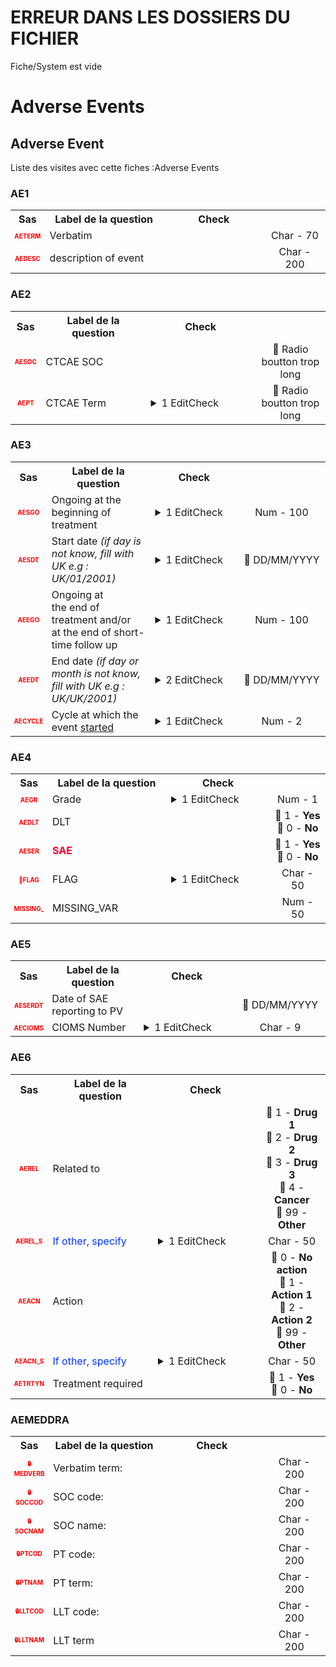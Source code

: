 # ERREUR DANS LES DOSSIERS DU FICHIER  
Fiche/System est vide
# Adverse Events 
## Adverse Event 
Liste des visites avec cette fiches :Adverse Events 

### AE1 

<table style='width:100%;'>
<tr>
<th style='width:50px; text-align:center;'><strong>Sas</strong></th>
<th style='width:600px; text-align:center;'><strong>Label de la question </strong></th>
<th style='width:300px; text-align:center;'><strong>Check</strong></th>
<th style='width:300px; text-align:center;'><strongRéponses possibles</strong></th>
</tr>
<tr>
 <tr> 
<td style='width:50px; text-align:center; color:red; font-size: 10px;'> <b> AETERM </b></td> 
 <td style='width:600px; text-align:left;'> Verbatim</td>
 <td style='width:600px; text-align:left;'>   </td>
 <td style='width:300px; text-align:center;'> Char - 70 </td> 
 </tr>
 <tr> 
<td style='width:50px; text-align:center; color:red; font-size: 10px;'> <b> AEDESC </b></td> 
 <td style='width:600px; text-align:left;'> description of event</td>
 <td style='width:600px; text-align:left;'>   </td>
 <td style='width:300px; text-align:center;'> Char - 200 </td> 
 </tr>
</table>

### AE2 

<table style='width:100%;'>
<tr>
<th style='width:50px; text-align:center;'><strong>Sas</strong></th>
<th style='width:600px; text-align:center;'><strong>Label de la question </strong></th>
<th style='width:300px; text-align:center;'><strong>Check</strong></th>
<th style='width:300px; text-align:center;'><strongRéponses possibles</strong></th>
</tr>
<tr>
 <tr> 
<td style='width:50px; text-align:center; color:red; font-size: 10px;'> <b> AESOC </b></td> 
 <td style='width:600px; text-align:left;'> CTCAE SOC</td>
 <td style='width:600px; text-align:left;'>   </td>
 <td style='width:300px; text-align:center;'> 🔘 Radio boutton trop long </td> 
 </tr>
 <tr> 
<td style='width:50px; text-align:center; color:red; font-size: 10px;'> <b> AEPT </b></td> 
 <td style='width:600px; text-align:left;'> CTCAE Term</td>
 <td style='width:600px; text-align:left;'>  <details> <summary>1 EditCheck </summary><table><tr><td> Dynamic codelist filter:[Adverse Event.*][AE2.*][AEPT]</td> </tr><tr> <td> <pre><code class='javascript'>#Action Expression 
true; 
#data Expression 
if ([Adverse Event][AE2][AESOC] == 1) '1';
else if ([Adverse Event][AE2][AESOC] == 2) '2';
else if ([Adverse Event][AE2][AESOC] == 3) '3';
else if ([Adverse Event][AE2][AESOC] == 4) '4';
else if ([Adverse Event][AE2][AESOC] == 5) '5';
else if ([Adverse Event][AE2][AESOC] == 6) '6';
else if ([Adverse Event][AE2][AESOC] == 7) '7';
else if ([Adverse Event][AE2][AESOC] == 8) '8';
else if ([Adverse Event][AE2][AESOC] == 9) '9';
else if ([Adverse Event][AE2][AESOC] == 10) '10';
else if ([Adverse Event][AE2][AESOC] == 11) '11';
else if ([Adverse Event][AE2][AESOC] == 12) '12';
else if ([Adverse Event][AE2][AESOC] == 13) '13';
else if ([Adverse Event][AE2][AESOC] == 14) '14';
else if ([Adverse Event][AE2][AESOC] == 15) '15';
else if ([Adverse Event][AE2][AESOC] == 16) '16';
else if ([Adverse Event][AE2][AESOC] == 17) '17';
else if ([Adverse Event][AE2][AESOC] == 18) '18';
else if ([Adverse Event][AE2][AESOC] == 19) '19';
else if ([Adverse Event][AE2][AESOC] == 20) '20';
else if ([Adverse Event][AE2][AESOC] == 21) '21';
else if ([Adverse Event][AE2][AESOC] == 22) '22';
else if ([Adverse Event][AE2][AESOC] == 23) '23';
else if ([Adverse Event][AE2][AESOC] == 24) '24';
else if ([Adverse Event][AE2][AESOC] == 25) '25';
else if ([Adverse Event][AE2][AESOC] == 26) '26'; 
</code></pre> </td><td> </td> </tr></table></details> </td>
 <td style='width:300px; text-align:center;'> 🔘 Radio boutton trop long </td> 
 </tr>
</table>

### AE3 

<table style='width:100%;'>
<tr>
<th style='width:50px; text-align:center;'><strong>Sas</strong></th>
<th style='width:600px; text-align:center;'><strong>Label de la question </strong></th>
<th style='width:300px; text-align:center;'><strong>Check</strong></th>
<th style='width:300px; text-align:center;'><strongRéponses possibles</strong></th>
</tr>
<tr>
 <tr> 
<td style='width:50px; text-align:center; color:red; font-size: 10px;'> <b> AESGO </b></td> 
 <td style='width:600px; text-align:left;'> Ongoing  at the <br> beginning of treatment</td>
 <td style='width:600px; text-align:left;'>  <details> <summary>1 EditCheck </summary><table><tr><td> Enabled:[Adverse Event.*][AE3.*][AESGO]</td> </tr><tr> <td> <pre><code class='javascript'>#Action Expression 
isEmpty([Adverse Event][AE3][AESDT]); 
#data Expression 
 
</code></pre> </td><td> </td> </tr></table></details> </td>
 <td style='width:300px; text-align:center;'> Num - 100 </td> 
 </tr>
 <tr> 
<td style='width:50px; text-align:center; color:red; font-size: 10px;'> <b> AESDT </b></td> 
 <td style='width:600px; text-align:left;'> Start date <i>(if day is not know, fill with UK e.g : UK/01/2001)</i></td>
 <td style='width:600px; text-align:left;'>  <details> <summary>1 EditCheck </summary><table><tr><td> Enabled:[Adverse Event.*][AE3.*][AESDT]</td> </tr><tr> <td> <pre><code class='javascript'>#Action Expression 
[Adverse Event][AE3][AESGO] != '1'; 
#data Expression 
 
</code></pre> </td><td> </td> </tr></table></details> </td>
 <td style='width:300px; text-align:center;'> 📅 DD/MM/YYYY  </td> 
 </tr>
 <tr> 
<td style='width:50px; text-align:center; color:red; font-size: 10px;'> <b> AEEGO </b></td> 
 <td style='width:600px; text-align:left;'> Ongoing at <br>the end of treatment  and/or <br> at the end of short-time follow up</td>
 <td style='width:600px; text-align:left;'>  <details> <summary>1 EditCheck </summary><table><tr><td> Enabled:[Adverse Event.*][AE3.*][AEEGO]</td> </tr><tr> <td> <pre><code class='javascript'>#Action Expression 
isEmpty([Adverse Event][AE3][AEEDT]); 
#data Expression 
 
</code></pre> </td><td> </td> </tr></table></details> </td>
 <td style='width:300px; text-align:center;'> Num - 100 </td> 
 </tr>
 <tr> 
<td style='width:50px; text-align:center; color:red; font-size: 10px;'> <b> AEEDT </b></td> 
 <td style='width:600px; text-align:left;'> End date <i>(if day or month is not know, fill with UK e.g : UK/UK/2001)</i></td>
 <td style='width:600px; text-align:left;'>  <details> <summary>2 EditCheck </summary><table><tr><td> Valid:[Adverse Event.*][AE3.*][AEEDT]</td> </tr><tr> <td> <pre><code class='javascript'>#Action Expression 
isDate1LEDate2([Adverse Event][AE3][AESDT],[Adverse Event][AE3][AEEDT]); 
#data Expression 
 
</code></pre> </td><td> The toxicity end date has to be after the toxicity start date, please correct.</td> </tr><tr><td> Enabled:[Adverse Event.*][AE3.*][AEEDT]</td> </tr><tr> <td> <pre><code class='javascript'>#Action Expression 
[Adverse Event][AE3][AEEGO] != '1'; 
#data Expression 
 
</code></pre> </td><td> </td> </tr></table></details> </td>
 <td style='width:300px; text-align:center;'> 📅 DD/MM/YYYY  </td> 
 </tr>
 <tr> 
<td style='width:50px; text-align:center; color:red; font-size: 10px;'> <b> AECYCLE </b></td> 
 <td style='width:600px; text-align:left;'> Cycle at which the event <u>started</u></td>
 <td style='width:600px; text-align:left;'>  <details> <summary>1 EditCheck </summary><table><tr><td> Enabled:[Adverse Event.*][AE3.*][AECYCLE]</td> </tr><tr> <td> <pre><code class='javascript'>#Action Expression 
[Adverse Event][AE3][AESGO] != '1'; 
#data Expression 
 
</code></pre> </td><td> </td> </tr></table></details> </td>
 <td style='width:300px; text-align:center;'> Num - 2 </td> 
 </tr>
</table>

### AE4 

<table style='width:100%;'>
<tr>
<th style='width:50px; text-align:center;'><strong>Sas</strong></th>
<th style='width:600px; text-align:center;'><strong>Label de la question </strong></th>
<th style='width:300px; text-align:center;'><strong>Check</strong></th>
<th style='width:300px; text-align:center;'><strongRéponses possibles</strong></th>
</tr>
<tr>
 <tr> 
<td style='width:50px; text-align:center; color:red; font-size: 10px;'> <b> AEGR </b></td> 
 <td style='width:600px; text-align:left;'> Grade</td>
 <td style='width:600px; text-align:left;'>  <details> <summary>1 EditCheck </summary><table><tr><td> Valid:[AEGR]</td> </tr><tr> <td> <pre><code class='javascript'>#Action Expression 
[AEGR] > 0 && [AEGR] < 6; 
#data Expression 
 
</code></pre> </td><td> The grade should be between 1 and 5. Please correct.</td> </tr></table></details> </td>
 <td style='width:300px; text-align:center;'> Num - 1 </td> 
 </tr>
 <tr> 
<td style='width:50px; text-align:center; color:red; font-size: 10px;'> <b> AEDLT </b></td> 
 <td style='width:600px; text-align:left;'> DLT</td>
 <td style='width:600px; text-align:left;'>   </td>
 <td style='width:300px; text-align:center;'> 🔘 1 - <b>Yes</b> <br>🔘 0 - <b>No</b> <br> </td> 
 </tr>
 <tr> 
<td style='width:50px; text-align:center; color:red; font-size: 10px;'> <b> AESER </b></td> 
 <td style='width:600px; text-align:left;'> <b><font color="#ff0033">SAE</font></b></td>
 <td style='width:600px; text-align:left;'>   </td>
 <td style='width:300px; text-align:center;'> 🔘 1 - <b>Yes</b> <br>🔘 0 - <b>No</b> <br> </td> 
 </tr>
 <tr> 
<td style='width:50px; text-align:center; color:red; font-size: 10px;'> <b> 👻FLAG </b></td> 
 <td style='width:600px; text-align:left;'> FLAG</td>
 <td style='width:600px; text-align:left;'>  <details> <summary>1 EditCheck </summary><table><tr><td> DVC:[Adverse Event.*][AE4.*][FLAG]</td> </tr><tr> <td> <pre><code class='javascript'>#Action Expression 
true; 
#data Expression 
'1' 
</code></pre> </td><td> </td> </tr></table></details> </td>
 <td style='width:300px; text-align:center;'> Char - 50 </td> 
 </tr>
 <tr> 
<td style='width:50px; text-align:center; color:red; font-size: 10px;'> <b> MISSING_ </b></td> 
 <td style='width:600px; text-align:left;'> MISSING_VAR</td>
 <td style='width:600px; text-align:left;'>   </td>
 <td style='width:300px; text-align:center;'> Num - 50 </td> 
 </tr>
</table>

### AE5 

<table style='width:100%;'>
<tr>
<th style='width:50px; text-align:center;'><strong>Sas</strong></th>
<th style='width:600px; text-align:center;'><strong>Label de la question </strong></th>
<th style='width:300px; text-align:center;'><strong>Check</strong></th>
<th style='width:300px; text-align:center;'><strongRéponses possibles</strong></th>
</tr>
<tr>
 <tr> 
<td style='width:50px; text-align:center; color:red; font-size: 10px;'> <b> AESERDT </b></td> 
 <td style='width:600px; text-align:left;'> Date of SAE reporting to PV</td>
 <td style='width:600px; text-align:left;'>   </td>
 <td style='width:300px; text-align:center;'> 📅 DD/MM/YYYY  </td> 
 </tr>
 <tr> 
<td style='width:50px; text-align:center; color:red; font-size: 10px;'> <b> AECIOMS </b></td> 
 <td style='width:600px; text-align:left;'> CIOMS Number</td>
 <td style='width:600px; text-align:left;'>  <details> <summary>1 EditCheck </summary><table><tr><td> Valid:[AECIOMS]</td> </tr><tr> <td> <pre><code class='javascript'>#Action Expression 
var cioms = [AECIOMS];
var lg = cioms.length;

lg == 9 || lg == 0; 
#data Expression 
 
</code></pre> </td><td> The CIOMS number must contain 9 digits. Please correct.</td> </tr></table></details> </td>
 <td style='width:300px; text-align:center;'> Char - 9 </td> 
 </tr>
</table>

### AE6 

<table style='width:100%;'>
<tr>
<th style='width:50px; text-align:center;'><strong>Sas</strong></th>
<th style='width:600px; text-align:center;'><strong>Label de la question </strong></th>
<th style='width:300px; text-align:center;'><strong>Check</strong></th>
<th style='width:300px; text-align:center;'><strongRéponses possibles</strong></th>
</tr>
<tr>
 <tr> 
<td style='width:50px; text-align:center; color:red; font-size: 10px;'> <b> AEREL </b></td> 
 <td style='width:600px; text-align:left;'> Related to</td>
 <td style='width:600px; text-align:left;'>   </td>
 <td style='width:300px; text-align:center;'> 🔘 1 - <b>Drug 1</b> <br>🔘 2 - <b>Drug 2</b> <br>🔘 3 - <b>Drug 3</b> <br>🔘 4 - <b>Cancer</b> <br>🔘 99 - <b>Other</b> <br> </td> 
 </tr>
 <tr> 
<td style='width:50px; text-align:center; color:red; font-size: 10px;'> <b> AEREL_S </b></td> 
 <td style='width:600px; text-align:left;'> <font color="#0033ff">If other, specify</font></td>
 <td style='width:600px; text-align:left;'>  <details> <summary>1 EditCheck </summary><table><tr><td> 5:[Adverse Event.*][AE6.*][AEREL_S]</td> </tr><tr> <td> <pre><code class='javascript'>#Action Expression 
[Adverse Event][AE6][AEREL] == '99'; 
#data Expression 
 
</code></pre> </td><td> This item is required.</td> </tr></table></details> </td>
 <td style='width:300px; text-align:center;'> Char - 50 </td> 
 </tr>
 <tr> 
<td style='width:50px; text-align:center; color:red; font-size: 10px;'> <b> AEACN </b></td> 
 <td style='width:600px; text-align:left;'> Action</td>
 <td style='width:600px; text-align:left;'>   </td>
 <td style='width:300px; text-align:center;'> 🔘 0 - <b>No action</b> <br>🔘 1 - <b>Action 1</b> <br>🔘 2 - <b>Action 2</b> <br>🔘 99 - <b>Other</b> <br> </td> 
 </tr>
 <tr> 
<td style='width:50px; text-align:center; color:red; font-size: 10px;'> <b> AEACN_S </b></td> 
 <td style='width:600px; text-align:left;'> <font color="#0033ff">If other, specify</font></td>
 <td style='width:600px; text-align:left;'>  <details> <summary>1 EditCheck </summary><table><tr><td> 5:[Adverse Event.*][AE6.*][AEACN_S]</td> </tr><tr> <td> <pre><code class='javascript'>#Action Expression 
[Adverse Event][AE6][AEACN] == '99'; 
#data Expression 
 
</code></pre> </td><td> This item is required.</td> </tr></table></details> </td>
 <td style='width:300px; text-align:center;'> Char - 50 </td> 
 </tr>
 <tr> 
<td style='width:50px; text-align:center; color:red; font-size: 10px;'> <b> AETRTYN </b></td> 
 <td style='width:600px; text-align:left;'> Treatment required</td>
 <td style='width:600px; text-align:left;'>   </td>
 <td style='width:300px; text-align:center;'> 🔘 1 - <b>Yes</b> <br>🔘 0 - <b>No</b> <br> </td> 
 </tr>
</table>

### AEMEDDRA 

<table style='width:100%;'>
<tr>
<th style='width:50px; text-align:center;'><strong>Sas</strong></th>
<th style='width:600px; text-align:center;'><strong>Label de la question </strong></th>
<th style='width:300px; text-align:center;'><strong>Check</strong></th>
<th style='width:300px; text-align:center;'><strongRéponses possibles</strong></th>
</tr>
<tr>
 <tr> 
<td style='width:50px; text-align:center; color:red; font-size: 10px;'> <b> 🔒MEDVERB </b></td> 
 <td style='width:600px; text-align:left;'> Verbatim term:</td>
 <td style='width:600px; text-align:left;'>   </td>
 <td style='width:300px; text-align:center;'> Char - 200 </td> 
 </tr>
 <tr> 
<td style='width:50px; text-align:center; color:red; font-size: 10px;'> <b> 🔒SOCCOD </b></td> 
 <td style='width:600px; text-align:left;'> SOC code:</td>
 <td style='width:600px; text-align:left;'>   </td>
 <td style='width:300px; text-align:center;'> Char - 200 </td> 
 </tr>
 <tr> 
<td style='width:50px; text-align:center; color:red; font-size: 10px;'> <b> 🔒SOCNAM </b></td> 
 <td style='width:600px; text-align:left;'> SOC name:</td>
 <td style='width:600px; text-align:left;'>   </td>
 <td style='width:300px; text-align:center;'> Char - 200 </td> 
 </tr>
 <tr> 
<td style='width:50px; text-align:center; color:red; font-size: 10px;'> <b> 🔒PTCOD </b></td> 
 <td style='width:600px; text-align:left;'> PT code:</td>
 <td style='width:600px; text-align:left;'>   </td>
 <td style='width:300px; text-align:center;'> Char - 200 </td> 
 </tr>
 <tr> 
<td style='width:50px; text-align:center; color:red; font-size: 10px;'> <b> 🔒PTNAM </b></td> 
 <td style='width:600px; text-align:left;'> PT term:</td>
 <td style='width:600px; text-align:left;'>   </td>
 <td style='width:300px; text-align:center;'> Char - 200 </td> 
 </tr>
 <tr> 
<td style='width:50px; text-align:center; color:red; font-size: 10px;'> <b> 🔒LLTCOD </b></td> 
 <td style='width:600px; text-align:left;'> LLT code:</td>
 <td style='width:600px; text-align:left;'>   </td>
 <td style='width:300px; text-align:center;'> Char - 200 </td> 
 </tr>
 <tr> 
<td style='width:50px; text-align:center; color:red; font-size: 10px;'> <b> 🔒LLTNAM </b></td> 
 <td style='width:600px; text-align:left;'> LLT term</td>
 <td style='width:600px; text-align:left;'>   </td>
 <td style='width:300px; text-align:center;'> Char - 200 </td> 
 </tr>
</table>

